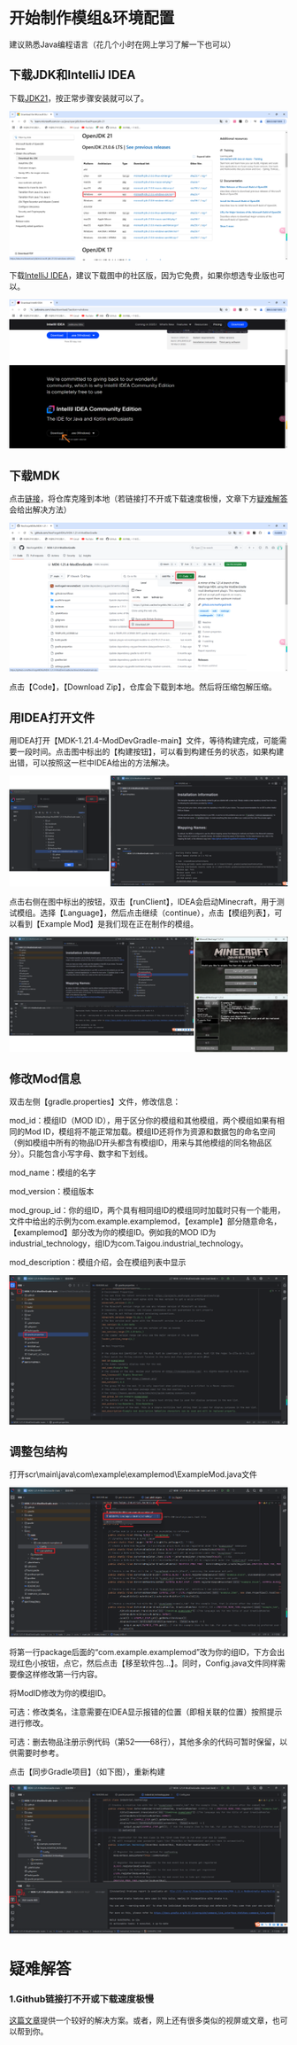 # 开始制作模组&环境配置

建议熟悉Java编程语言（花几个小时在网上学习了解一下也可以）

## 下载JDK和IntelliJ IDEA

下载[JDK21](https://learn.microsoft.com/en-us/java/openjdk/download#openjdk-21)，按正常步骤安装就可以了。

![](assets/1.png)

下载[IntelliJ IDEA](https://www.jetbrains.com/idea/download/?section=windows)，建议下载图中的社区版，因为它免费，如果你想选专业版也可以。

![](assets/2.png)

## 下载MDK

点击[链接](https://github.com/NeoForgeMDKs/MDK-1.21.4-ModDevGradle)，将仓库克隆到本地（若链接打不开或下载速度极慢，文章下方[疑难解答](#1Github链接打不开或下载速度极慢)会给出解决方法）

![](assets/3.png)

点击【Code】，【Download Zip】，仓库会下载到本地。然后将压缩包解压缩。

## 用IDEA打开文件

用IDEA打开【MDK-1.21.4-ModDevGradle-main】文件，等待构建完成，可能需要一段时间。点击图中标出的【构建按钮】，可以看到构建任务的状态，如果构建出错，可以按照这一栏中IDEA给出的方法解决。

![](assets/4.png)

点击右侧在图中标出的按钮，双击【runClient】，IDEA会启动Minecraft，用于测试模组。选择【Language】，然后点击继续（continue），点击【模组列表】，可以看到【Example Mod】是我们现在正在制作的模组。

![](assets/5.png)

## 修改Mod信息

双击左侧【gradle.properties】文件，修改信息：

mod_id：模组ID（MOD ID），用于区分你的模组和其他模组，两个模组如果有相同的Mod ID，模组将不能正常加载。模组ID还将作为资源和数据包的命名空间（例如模组中所有的物品ID开头都含有模组ID，用来与其他模组的同名物品区分）。只能包含小写字母、数字和下划线。

mod_name：模组的名字

mod_version：模组版本

mod_group_id：你的组ID，两个具有相同组ID的模组同时加载时只有一个能用，文件中给出的示例为com.example.examplemod，【example】部分随意命名，【examplemod】部分改为你的模组ID。例如我的MOD ID为industrial_technology，组ID为com.Taigou.industrial_technology。

mod_description：模组介绍，会在模组列表中显示

![](assets/6.png)

## 调整包结构

打开scr\main\java\com\example\examplemod\ExampleMod.java文件

![](assets/7.png)

将第一行package后面的“com.example.examplemod”改为你的组ID，下方会出现红色小按钮，点它，然后点击【移至软件包...】。同时，Config.java文件同样需要像这样修改第一行内容。

将ModID修改为你的模组ID。

可选：修改类名，注意需要在IDEA显示报错的位置（即相关联的位置）按照提示进行修改。

可选：删去物品注册示例代码（第52——68行），其他多余的代码可暂时保留，以供需要时参考。

点击【同步Gradle项目】（如下图），重新构建

![](assets/8.png)

# 疑难解答

### 1.Github链接打不开或下载速度极慢

[这篇文章](https://github.com/Taigou-1/Blogs-Tech-Tips-Articles/blob/main/Github经常打不开怎么办，教你流畅访问Github.md)提供一个较好的解决方案。或者，网上还有很多类似的视屏或文章，也可以帮到你。
